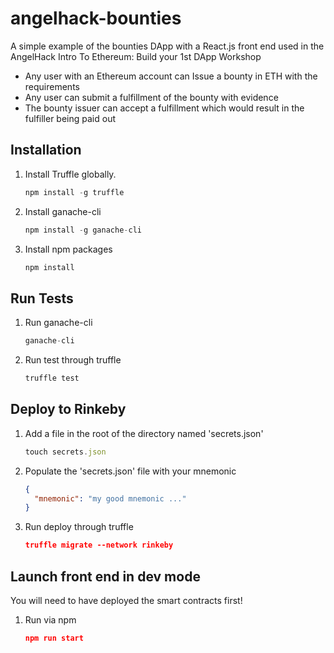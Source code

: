 # angelhack-bounties

A simple example of the bounties DApp with a React.js front end used in the AngelHack Intro To Ethereum: Build your 1st DApp Workshop

* Any user with an Ethereum account can Issue a bounty in ETH with the requirements
* Any user can submit a fulfillment of the bounty with evidence
* The bounty issuer can accept a fulfillment which would result in the fulfiller being paid out


## Installation

1. Install Truffle globally.
    ```javascript
    npm install -g truffle
    ```

2. Install ganache-cli
    ```javascript
    npm install -g ganache-cli
    ```

3. Install npm packages
    ```javascript
    npm install
    ```

## Run Tests

1. Run ganache-cli
    ```javascript
    ganache-cli
    ```

2. Run test through truffle
    ```javascript
    truffle test
    ```

##  Deploy to Rinkeby

1. Add a file in the root of the directory named 'secrets.json'
    ```javascript
    touch secrets.json
    ```

2. Populate the 'secrets.json' file with your mnemonic
    ```json
    {
      "mnemonic": "my good mnemonic ..."
    }
    ```

3. Run deploy through truffle
    ```json
    truffle migrate --network rinkeby
    ```

## Launch front end in dev mode

You will need to have deployed the smart contracts first!

1. Run via npm
   ```json
   npm run start
   ```
